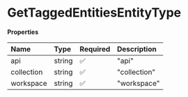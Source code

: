 # GetTaggedEntitiesEntityType

**Properties**

| Name       | Type   | Required | Description  |
| :--------- | :----- | :------- | :----------- |
| api        | string | ✅       | "api"        |
| collection | string | ✅       | "collection" |
| workspace  | string | ✅       | "workspace"  |

<!-- This file was generated by liblab | https://liblab.com/ -->
